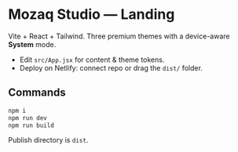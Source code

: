 # Mozaq Studio — Landing

Vite + React + Tailwind. Three premium themes with a device-aware **System** mode.
- Edit `src/App.jsx` for content & theme tokens.
- Deploy on Netlify: connect repo or drag the `dist/` folder.

## Commands
```bash
npm i
npm run dev
npm run build
```
Publish directory is `dist`.
